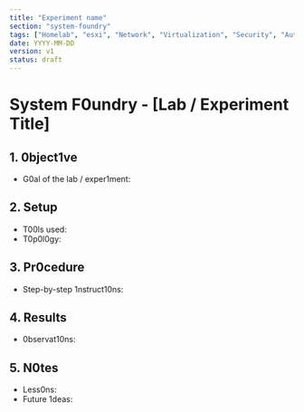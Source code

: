 ```yaml
---
title: "Experiment name"
section: "system-foundry"
tags: ["Homelab", "esxi", "Network", "Virtualization", "Security", "Automation", etc]
date: YYYY-MM-DD
version: v1
status: draft
---
```


# System F0undry - [Lab / Experiment Title]

## 1. 0bject1ve
- G0al of the lab / exper1ment:

## 2. Setup
- T00ls used:
- T0p0l0gy:

## 3. Pr0cedure
- Step-by-step 1nstruct10ns:

## 4. Results
- 0bservat10ns:

## 5. N0tes
- Less0ns:
- Future 1deas:
